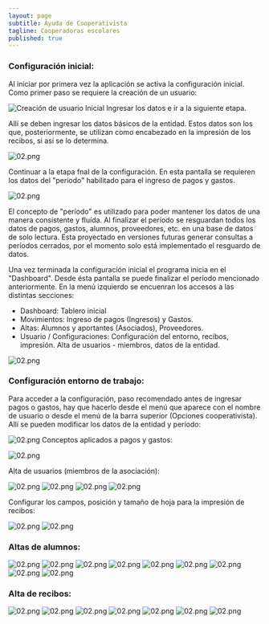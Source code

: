 ```yaml
---
layout: page
subtitle: Ayuda de Cooperativista
tagline: Cooperadoras escolares
published: true
---
```


### Configuración inicial:
Al iniciar por primera vez la aplicación se activa la configuración inicial.
Como primer paso se requiere la creación de un usuario:

![Creación de usuario Inicial]({{site.baseurl}}/img/screenshots/01.png)
Ingresar los datos e ir a la siguiente etapa.

Allí se deben ingresar los datos básicos de la entidad. Estos datos son los que, posteriormente, se utilizan como encabezado en la impresión de los recibos, si así se lo determina.

![02.png]({{site.baseurl}}/img/screenshots/02.png)

Continuar a la etapa fnal de la configuración.
En esta pantalla se requieren los datos del "período" habilitado para el ingreso de pagos y gastos.

![02.png]({{site.baseurl}}/img/screenshots/03.png)

El concepto de "período" es utilizado para poder mantener los datos de una manera consistente y fluída. Al finalizar el período se resguardan todos los datos de pagos, gastos, alumnos, proveedores, etc. en una base de datos de solo lectura. Esta proyectado en versiones futuras generar consultas a períodos cerrados, por el momento solo está implementado el resguardo de datos.

Una vez terminada la configuración inicial el programa inicia en el "Dashboard". Desde ésta pantalla se puede finalizar el período mencionado anteriormente.
En la menú izquierdo se encuenran los accesos a las distintas secciones:
* Dashboard: Tablero inicial
* Movimientos: Ingreso de pagos (Ingresos) y Gastos.
* Altas: Alumnos y aportantes (Asociados), Proveedores.
* Usuario / Configuraciones: Configuración del entorno, recibos, impresión. Alta de usuarios - miembros, datos de la entidad.

![02.png]({{site.baseurl}}/img/screenshots/04.png)

### Configuración entorno de trabajo:
Para acceder a la configuración, paso recomendado antes de ingresar pagos o gastos, hay que hacerlo desde el menú que aparece con el nombre de usuario o desde el menú de la barra superior (Opciones cooperativista).
Allí se pueden modificar los datos de la entidad y período:

![02.png]({{site.baseurl}}/img/screenshots/05.png)
Conceptos aplicados a pagos y gastos:

![02.png]({{site.baseurl}}/img/screenshots/06.png)

Alta de usuarios (miembros de la asociación):

![02.png]({{site.baseurl}}/img/screenshots/07.png)
![02.png]({{site.baseurl}}/img/screenshots/08.png)
![02.png]({{site.baseurl}}/img/screenshots/09.png)
![02.png]({{site.baseurl}}/img/screenshots/10.png)

Configurar los campos, posición y tamaño de hoja para la impresión de recibos:

![02.png]({{site.baseurl}}/img/screenshots/11.png)
![02.png]({{site.baseurl}}/img/screenshots/12.png)

### Altas de alumnos:

![02.png]({{site.baseurl}}/img/screenshots/13.png)
![02.png]({{site.baseurl}}/img/screenshots/14.png)
![02.png]({{site.baseurl}}/img/screenshots/15.png)
![02.png]({{site.baseurl}}/img/screenshots/16.png)
![02.png]({{site.baseurl}}/img/screenshots/17.png)
![02.png]({{site.baseurl}}/img/screenshots/18.png)
![02.png]({{site.baseurl}}/img/screenshots/19.png)
![02.png]({{site.baseurl}}/img/screenshots/20.png)
![02.png]({{site.baseurl}}/img/screenshots/21.png)

### Alta de recibos:

![02.png]({{site.baseurl}}/img/screenshots/22.png)
![02.png]({{site.baseurl}}/img/screenshots/23.png)
![02.png]({{site.baseurl}}/img/screenshots/24.png)
![02.png]({{site.baseurl}}/img/screenshots/25.png)
![02.png]({{site.baseurl}}/img/screenshots/26.png)
![02.png]({{site.baseurl}}/img/screenshots/27.png)
![02.png]({{site.baseurl}}/img/screenshots/28.png)
